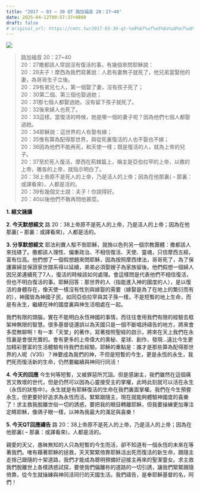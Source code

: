 ```yaml
---
title: "2017 – 03 – 30 QT 路加福音 20：27~40"
date: 2025-04-12T00:57:37+0800
draft: false
# original_url: https://cmtc.tw/2017-03-30-qt-%e8%b7%af%e5%8a%a0%e7%a6%8f%e9%9f%b3-20%ef%bc%9a2740
---
```


![](/images/qt.jpg)
> 路加福音 20：27\~40  
> 20：27撒都該人常說沒有復活的事。有幾個來問耶穌說：  
> 20：28夫子！摩西為我們寫著說：人若有妻無子就死了，他兄弟當娶他的妻，為哥哥生子立後。  
> 20：29有弟兄七人，第一個娶了妻，沒有孩子死了；  
> 20：30第二個、第三個也娶過她；  
> 20：31那七個人都娶過她，沒有留下孩子就死了。  
> 20：32後來婦人也死了。  
> 20：33這樣，當復活的時候，她是哪一個的妻子呢？因為他們七個人都娶過她。  
> 20：34耶穌說：這世界的人有娶有嫁；  
> 20：35惟有算為配得那世界，與從死裏復活的人也不娶也不嫁；  
> 20：36因為他們不能再死，和天使一樣；既是復活的人，就為上帝的兒子。  
> 20：37至於死人復活，摩西在荊棘篇上，稱主是亞伯拉罕的上帝，以撒的上帝，雅各的上帝，就指示明白了。  
> 20：38上帝原不是死人的上帝，乃是活人的上帝；因為在他那裏( – 那裏：或譯看來)，人都是活的。  
> 20：39有幾個文士說：夫子！你說得好。  
> 20：40以後他們不敢再問他甚麼。

**1.  經文誦讀**

**2.  今天默想經文**
路 20：38上帝原不是死人的上帝，乃是活人的上帝；因為在他那裏( – 那裏：或譯看來)，人都是活的。

**3. 分享默想經文**
耶法利賽人駁不倒耶穌，就換以色列另一個宗教團體：撒都該人來找碴了。撒都該人理性、偏重政治、不相信復活、天使、靈魂，只信摩西五經，富有位高。他們想了一個假想題來問耶穌，因為按照摩西律法，哥哥死了，為了保護寡婦並保證家世譜系得以延續，弟弟必須娶嫂子為家族留後。他們假想一個婦人因兄弟連續死了7人，復活的時候該如何處理。會這樣問是代表他們不相信復活，但也不明白復活的事。耶穌回答：那世界的人（指能進入神的國度的人），是以復活的身體存在，像天使一樣沒有性別與嫁娶的需要（嫁娶是為了在地上的繁衍而有的），神國皆為神國子民，如同亞伯拉罕與其子孫一樣，不是短暫的地上生命，而是有永生，繼續在神的國度裏與神生活相處在一起。

我們有限的頭腦，實在不能明白永恆神國的事情，而往往會用我們有限的經驗去框架神無限的智慧。很多基督徒還誤以為天國只是一個不斷唱詩禱告的地方，將來會多麼無聊啊！有一本「天堂」的著作，寫著按照聖經的啟示，將來在天上我們在永恆裏是會很充實的。會有更多的上帝偉大的奧秘、星球、創作、發現…遠比今生更加精彩豐富的生活體驗有待我們去經驗。耶穌的重點是：誰才是那些算為配得那世界的人呢（V35）？神要成為我們的神，不但是短暫的今生，更是永恆的永生，我們死而復活新的生命，仍然要繼續與神同行同活！

**4. 今天的回應**
今生何等短暫，又被罪惡所咒詛。但是感謝主，我們雖然在這個痛苦又敗壞的世代，但是仍然可以因為心靈接受主的掌權，此時此刻就可以活在永生（永恆的狀態中）。永生就是有耶穌復活的生命在我們裏面掌權。我們在今生預嘗永生，但更要好好追求為永恆而活。緊緊跟隨主，現在就能夠體驗神國度的喜樂了！求主救我脫離世俗一切的誘惑，要把我的眼目轉離耶穌，但我要操練更加專注定睛耶穌，像鴿子眼一樣，以神為我最大的滿足與喜樂！

**5. 今天QT回應禱告**
路 20：38上帝原不是死人的上帝，乃是活人的上帝；因為在他那裏( – 那裏：或譯看來)，人都是活的。

親愛的天父，愚昧無知的人只為短暫的今生而活，卻不知道有一個永恆的未來在等著我們。唯有藉著耶穌的拯救，天天緊緊倚靠耶穌活出死而復活的新生命，跟隨主走捨己跟隨的十架道路，我們才能成為聰明預備好迎接主再來的聖潔童女。求主救我們脫離世上各樣誘惑試探，要使我們偏離祢的道路的一切引誘，讓我們緊緊跟隨倚靠，從今生就操練與神同活同行的天國生活。我們禱告，是奉耶穌基督的名，阿們！
